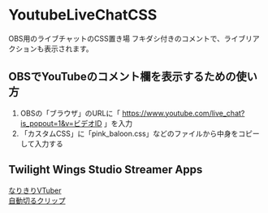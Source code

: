 # YoutubeLiveChatCSS
OBS用のライブチャットのCSS置き場
フキダシ付きのコメントで、ライブリアクションも表示されます。

## OBSでYouTubeのコメント欄を表示するための使い方
1. OBSの「ブラウザ」のURLに「 https://www.youtube.com/live_chat?is_popout=1&v=ビデオID 」を入力
2. 「カスタムCSS」に「pink_baloon.css」などのファイルから中身をコピーして入力する

## Twilight Wings Studio Streamer Apps

[なりきりVTuber](https://store.steampowered.com/app/1632350?utm_source=GitHub&utm_content=YouTube-Uploads-Notifyer)  
[自動切るクリップ](https://store.steampowered.com/app/1632800?utm_source=GitHub&utm_content=YouTube-Uploads-Notifyer)
